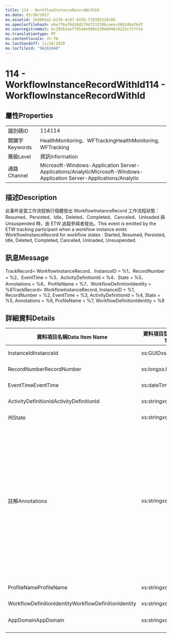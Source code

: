 ```yaml
---
title: 114 - WorkflowInstanceRecordWithId
ms.date: 03/30/2017
ms.assetid: 2bd8b4a1-b210-4c07-8156-f19392318c08
ms.openlocfilehash: ebeff6af6d18d2794723250bceeecd682d0af6df
ms.sourcegitcommit: bc293b14af795e0e999e3304dd40c0222cf2ffe4
ms.translationtype: MT
ms.contentlocale: zh-TW
ms.lasthandoff: 11/26/2020
ms.locfileid: "96261848"
---
```

# <a name="114---workflowinstancerecordwithid"></a><span data-ttu-id="3dbf2-102">114 - WorkflowInstanceRecordWithId</span><span class="sxs-lookup"><span data-stu-id="3dbf2-102">114 - WorkflowInstanceRecordWithId</span></span>

## <a name="properties"></a><span data-ttu-id="3dbf2-103">屬性</span><span class="sxs-lookup"><span data-stu-id="3dbf2-103">Properties</span></span>  
  
|||  
|-|-|  
|<span data-ttu-id="3dbf2-104">識別碼</span><span class="sxs-lookup"><span data-stu-id="3dbf2-104">ID</span></span>|<span data-ttu-id="3dbf2-105">114</span><span class="sxs-lookup"><span data-stu-id="3dbf2-105">114</span></span>|  
|<span data-ttu-id="3dbf2-106">關鍵字</span><span class="sxs-lookup"><span data-stu-id="3dbf2-106">Keywords</span></span>|<span data-ttu-id="3dbf2-107">HealthMonitoring、WFTracking</span><span class="sxs-lookup"><span data-stu-id="3dbf2-107">HealthMonitoring, WFTracking</span></span>|  
|<span data-ttu-id="3dbf2-108">層級</span><span class="sxs-lookup"><span data-stu-id="3dbf2-108">Level</span></span>|<span data-ttu-id="3dbf2-109">資訊</span><span class="sxs-lookup"><span data-stu-id="3dbf2-109">Information</span></span>|  
|<span data-ttu-id="3dbf2-110">通路</span><span class="sxs-lookup"><span data-stu-id="3dbf2-110">Channel</span></span>|<span data-ttu-id="3dbf2-111">Microsoft-Windows-Application Server-Applications/Analytic</span><span class="sxs-lookup"><span data-stu-id="3dbf2-111">Microsoft-Windows-Application Server-Applications/Analytic</span></span>|  
  
## <a name="description"></a><span data-ttu-id="3dbf2-112">描述</span><span class="sxs-lookup"><span data-stu-id="3dbf2-112">Description</span></span>  

 <span data-ttu-id="3dbf2-113">此事件是當工作流程執行個體發出 WorkflowInstanceRecord 工作流程狀態：Resumed、Persisted、Idle、Deleted、Completed、Canceled、Unloaded 與 Unsuspended 時，由 ETW 追蹤參與者發出。</span><span class="sxs-lookup"><span data-stu-id="3dbf2-113">This event is emitted by the ETW tracking participant when a workflow instance emits WorkflowInstanceRecord for workflow states : Started, Resumed, Persisted, Idle, Deleted, Completed, Canceled, Unloaded, Unsuspended.</span></span>  
  
## <a name="message"></a><span data-ttu-id="3dbf2-114">訊息</span><span class="sxs-lookup"><span data-stu-id="3dbf2-114">Message</span></span>  

 <span data-ttu-id="3dbf2-115">TrackRecord= WorkflowInstanceRecord、InstanceID = %1、RecordNumber = %2、EventTime = %3、ActivityDefinitionId = %4、State = %5、Annotations = %6、ProfileName = %7、WorkflowDefinitionIdentity = %8</span><span class="sxs-lookup"><span data-stu-id="3dbf2-115">TrackRecord= WorkflowInstanceRecord, InstanceID = %1, RecordNumber = %2, EventTime = %3, ActivityDefinitionId = %4, State = %5, Annotations = %6, ProfileName = %7, WorkflowDefinitionIdentity = %8</span></span>  
  
## <a name="details"></a><span data-ttu-id="3dbf2-116">詳細資料</span><span class="sxs-lookup"><span data-stu-id="3dbf2-116">Details</span></span>  
  
|<span data-ttu-id="3dbf2-117">資料項目名稱</span><span class="sxs-lookup"><span data-stu-id="3dbf2-117">Data Item Name</span></span>|<span data-ttu-id="3dbf2-118">資料項目型別</span><span class="sxs-lookup"><span data-stu-id="3dbf2-118">Data Item Type</span></span>|<span data-ttu-id="3dbf2-119">描述</span><span class="sxs-lookup"><span data-stu-id="3dbf2-119">Description</span></span>|  
|--------------------|--------------------|-----------------|  
|<span data-ttu-id="3dbf2-120">InstanceId</span><span class="sxs-lookup"><span data-stu-id="3dbf2-120">InstanceId</span></span>|<span data-ttu-id="3dbf2-121">xs:GUID</span><span class="sxs-lookup"><span data-stu-id="3dbf2-121">xs:GUID</span></span>|<span data-ttu-id="3dbf2-122">工作流程的執行個體 ID。</span><span class="sxs-lookup"><span data-stu-id="3dbf2-122">The instance id for the workflow</span></span>|  
|<span data-ttu-id="3dbf2-123">RecordNumber</span><span class="sxs-lookup"><span data-stu-id="3dbf2-123">RecordNumber</span></span>|<span data-ttu-id="3dbf2-124">xs:long</span><span class="sxs-lookup"><span data-stu-id="3dbf2-124">xs:long</span></span>|<span data-ttu-id="3dbf2-125">發出之記錄的序號。</span><span class="sxs-lookup"><span data-stu-id="3dbf2-125">The sequence number of the emitted record</span></span>|  
|<span data-ttu-id="3dbf2-126">EventTime</span><span class="sxs-lookup"><span data-stu-id="3dbf2-126">EventTime</span></span>|<span data-ttu-id="3dbf2-127">xs:dateTime</span><span class="sxs-lookup"><span data-stu-id="3dbf2-127">xs:dateTime</span></span>|<span data-ttu-id="3dbf2-128">發出事件時的 UTC 時間。</span><span class="sxs-lookup"><span data-stu-id="3dbf2-128">The time in UTC when the event was emitted</span></span>|  
|<span data-ttu-id="3dbf2-129">ActivityDefinitionId</span><span class="sxs-lookup"><span data-stu-id="3dbf2-129">ActivityDefinitionId</span></span>|<span data-ttu-id="3dbf2-130">xs:string</span><span class="sxs-lookup"><span data-stu-id="3dbf2-130">xs:string</span></span>|<span data-ttu-id="3dbf2-131">工作流程中根活動的名稱。</span><span class="sxs-lookup"><span data-stu-id="3dbf2-131">The name of the root activity in the workflow</span></span>|  
|<span data-ttu-id="3dbf2-132">州</span><span class="sxs-lookup"><span data-stu-id="3dbf2-132">State</span></span>|<span data-ttu-id="3dbf2-133">xs:string</span><span class="sxs-lookup"><span data-stu-id="3dbf2-133">xs:string</span></span>|<span data-ttu-id="3dbf2-134">工作流程的目前狀態。</span><span class="sxs-lookup"><span data-stu-id="3dbf2-134">The current state of the Workflow.</span></span>|  
|<span data-ttu-id="3dbf2-135">註解</span><span class="sxs-lookup"><span data-stu-id="3dbf2-135">Annotations</span></span>|<span data-ttu-id="3dbf2-136">xs:string</span><span class="sxs-lookup"><span data-stu-id="3dbf2-136">xs:string</span></span>|<span data-ttu-id="3dbf2-137">加入至此事件中的附註。</span><span class="sxs-lookup"><span data-stu-id="3dbf2-137">The annotations that were added to this event.</span></span> <span data-ttu-id="3dbf2-138">這些值會以 a 格式儲存在 xml 元素中 \<items> \< item name = "annotationName" type="System.String"> \</item> \</items> 。</span><span class="sxs-lookup"><span data-stu-id="3dbf2-138">The values are stored in an xml element in the format \<items>\< item name = "annotationName" type="System.String">annotationValue\</item>\</items>.</span></span> <span data-ttu-id="3dbf2-139">如果未指定任何批註，則字串會包含 \<items/> 。</span><span class="sxs-lookup"><span data-stu-id="3dbf2-139">If no annotations are specified then the string contains \<items/>.</span></span> <span data-ttu-id="3dbf2-140">ETW 事件大小會受到 ETW 緩衝區大小或 ETW 事件的最大承載所限制。</span><span class="sxs-lookup"><span data-stu-id="3dbf2-140">The ETW event size is limited by the ETW buffer size or the max payload for an ETW event.</span></span> <span data-ttu-id="3dbf2-141">如果事件大小超過 ETW 限制，則會捨棄注釋並以 ... 取代注釋值來截斷事件。 \<items> \</items></span><span class="sxs-lookup"><span data-stu-id="3dbf2-141">If the size of the event exceeds the ETW limits, then the event is truncated by dropping the annotations and replacing the annotation value with \<items>...\</items>.</span></span>|  
|<span data-ttu-id="3dbf2-142">ProfileName</span><span class="sxs-lookup"><span data-stu-id="3dbf2-142">ProfileName</span></span>|<span data-ttu-id="3dbf2-143">xs:string</span><span class="sxs-lookup"><span data-stu-id="3dbf2-143">xs:string</span></span>|<span data-ttu-id="3dbf2-144">造成發送這個事件的名稱或追蹤設定檔。</span><span class="sxs-lookup"><span data-stu-id="3dbf2-144">The name or the tracking profile that resulted in this event being emitted</span></span>|  
|<span data-ttu-id="3dbf2-145">WorkflowDefinitionIdentity</span><span class="sxs-lookup"><span data-stu-id="3dbf2-145">WorkflowDefinitionIdentity</span></span>|<span data-ttu-id="3dbf2-146">xs:string</span><span class="sxs-lookup"><span data-stu-id="3dbf2-146">xs:string</span></span>|<span data-ttu-id="3dbf2-147">工作流程定義 ID</span><span class="sxs-lookup"><span data-stu-id="3dbf2-147">The workflow definition id</span></span>|  
|<span data-ttu-id="3dbf2-148">AppDomain</span><span class="sxs-lookup"><span data-stu-id="3dbf2-148">AppDomain</span></span>|<span data-ttu-id="3dbf2-149">xs:string</span><span class="sxs-lookup"><span data-stu-id="3dbf2-149">xs:string</span></span>|<span data-ttu-id="3dbf2-150">由 AppDomain.CurrentDomain.FriendlyName 傳回的字串。</span><span class="sxs-lookup"><span data-stu-id="3dbf2-150">The string returned by AppDomain.CurrentDomain.FriendlyName.</span></span>|
